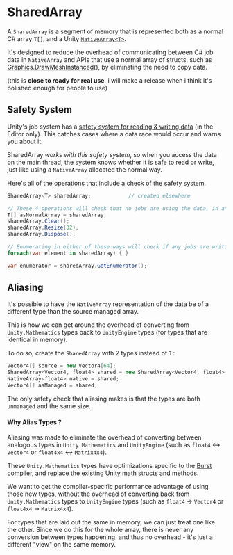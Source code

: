 # SharedArray
A `SharedArray` is a segment of memory that is represented both as a normal C# array `T[]`, and a Unity [`NativeArray<T>`](https://docs.unity3d.com/ScriptReference/Unity.Collections.NativeArray_1.html).

It's designed to reduce the overhead of communicating between C# job data in `NativeArray` and APIs that use a normal array of structs, such as [Graphics.DrawMeshInstanced()](https://docs.unity3d.com/ScriptReference/Graphics.DrawMeshInstanced.html), by eliminating the need to copy data.

(this is **close to ready for real use**, i will make a release when i think it's polished enough for people to use)

## Safety System

Unity's job system has a [safety system for reading & writing data](https://docs.unity3d.com/Manual/JobSystemSafetySystem.html) (in the Editor only).  This catches cases where a data race would occur and warns you about it.

SharedArray _works with this safety system_, so when you access the data on the main thread, the system knows whether it is safe to read or write, just like using a `NativeArray` allocated the normal way.

Here's all of the operations that include a check of the safety system.

```csharp
SharedArray<T> sharedArray;            // created elsewhere 

// These 4 operations will check that no jobs are using the data, in any way
T[] asNormalArray = sharedArray; 
sharedArray.Clear();
sharedArray.Resize(32);
sharedArray.Dispose();

// Enumerating in either of these ways will check if any jobs are writing to the data, but allow other readers
foreach(var element in sharedArray) { }

var enumerator = sharedArray.GetEnumerator();
```

## Aliasing 

It's possible to have the `NativeArray` representation of the data be of a different type than the source managed array.  

This is how we can get around the overhead of converting from `Unity.Mathematics` types back to `UnityEngine` types (for types that are identical in memory). 



To do so, create the `SharedArray` with 2 types instead of 1 :

```csharp
Vector4[] source = new Vector4[64];
SharedArray<Vector4, float4> shared = new SharedArray<Vector4, float4>(source);
NativeArray<float4> native = shared;
Vector4[] asManaged = shared;
```

The only safety check that aliasing makes is that the types are both `unmanaged` and the same size.  

#### Why Alias Types ?

Aliasing was made to eliminate the overhead of converting between analogous types in `Unity.Mathematics` and `UnityEngine` (such as `float4` <-> `Vector4` or `float4x4` <-> `Matrix4x4`).

These `Unity.Mathematics` types have optimizations specific to the [Burst compiler](https://docs.unity3d.com/Packages/com.unity.burst@0.2/manual/index.html), and replace the existing Unity math structs and methods.
  
We want to get the compiler-specific performance advantage of using those new types, without the overhead of converting back from `Unity.Mathematics` types to `UnityEngine` types (such as `float4` -> `Vector4` or `float4x4` -> `Matrix4x4`).

For types that are laid out the same in memory, we can just treat one like the other.  Since we do this for the whole array, there is never any conversion between types happening, and thus no overhead - it's just a different "view" on the same memory.

